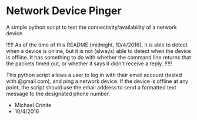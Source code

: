 # Network Device Pinger
A simple python script to test the connectivity/availability of a network device

!!!!! As of the time of this README (midnight, 10/4/2016), it is able to detect when a device is online, but it is 
not (always) able to detect when the device is offline. It has something to do with whether the command line 
returns that the packets timed out, or whether it says it didn't receive a reply. !!!!!

This python script allows a user to log in with their email account (tested with @gmail.com), and ping a network device.
If the device is offline at any point, the script should use the email address to send a formatted text message
to the designated phone number.

- Michael Crinite
- 10/4/2016
